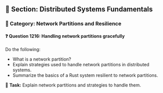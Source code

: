 ## 📘 Section: Distributed Systems Fundamentals  
### 🔹 Category: Network Partitions and Resilience  
#### ❓ Question 1216: Handling network partitions gracefully

Do the following:

- What is a network partition?
- Explain strategies used to handle network partitions in distributed systems.
- Summarize the basics of a Rust system resilient to network partitions.

🔧 **Task:** Explain network partitions and strategies to handle them.
